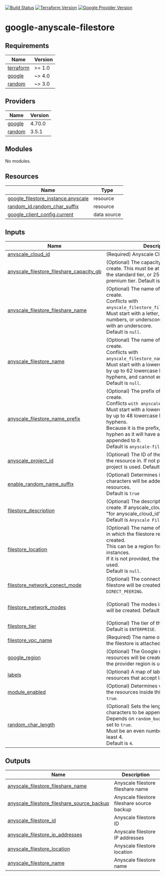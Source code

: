 [![Build Status][badge-build]][build-status]
[![Terraform Version][badge-terraform]](https://github.com/hashicorp/terraform/releases)
[![Google Provider Version][badge-tf-google]](https://github.com/terraform-providers/terraform-provider-google/releases)
# google-anyscale-filestore

<!-- BEGINNING OF PRE-COMMIT-TERRAFORM DOCS HOOK -->
## Requirements

| Name | Version |
|------|---------|
| <a name="requirement_terraform"></a> [terraform](#requirement\_terraform) | >= 1.0 |
| <a name="requirement_google"></a> [google](#requirement\_google) | ~> 4.0 |
| <a name="requirement_random"></a> [random](#requirement\_random) | ~> 3.0 |

## Providers

| Name | Version |
|------|---------|
| <a name="provider_google"></a> [google](#provider\_google) | 4.70.0 |
| <a name="provider_random"></a> [random](#provider\_random) | 3.5.1 |

## Modules

No modules.

## Resources

| Name | Type |
|------|------|
| [google_filestore_instance.anyscale](https://registry.terraform.io/providers/hashicorp/google/latest/docs/resources/filestore_instance) | resource |
| [random_id.random_char_suffix](https://registry.terraform.io/providers/hashicorp/random/latest/docs/resources/id) | resource |
| [google_client_config.current](https://registry.terraform.io/providers/hashicorp/google/latest/docs/data-sources/client_config) | data source |

## Inputs

| Name | Description | Type | Default | Required |
|------|-------------|------|---------|:--------:|
| <a name="input_anyscale_cloud_id"></a> [anyscale\_cloud\_id](#input\_anyscale\_cloud\_id) | (Required) Anyscale Cloud ID | `string` | `null` | no |
| <a name="input_anyscale_filestore_fileshare_capacity_gb"></a> [anyscale\_filestore\_fileshare\_capacity\_gb](#input\_anyscale\_filestore\_fileshare\_capacity\_gb) | (Optional) The capacity of the fileshare to create. This must be at least 1024 GiB for the standard tier, or 2560 GiB for the premium tier. Default is `2560`. | `number` | `2560` | no |
| <a name="input_anyscale_filestore_fileshare_name"></a> [anyscale\_filestore\_fileshare\_name](#input\_anyscale\_filestore\_fileshare\_name) | (Optional) The name of the fileshare to create.<br>Conflicts with `anyscale_filestore_fileshare_name_prefix`.<br>Must start with a letter, followed by letters, numbers, or underscores, and cannot end with an underscore.<br>Default is `null`. | `string` | `null` | no |
| <a name="input_anyscale_filestore_name"></a> [anyscale\_filestore\_name](#input\_anyscale\_filestore\_name) | (Optional) The name of the filestore to create.<br>Conflicts with `anyscale_filestore_name_prefix`.<br>Must start with a lowercase letter followed by up to 62 lowercase letters, numbers, or hyphens, and cannot end with a hyphen.<br>Default is `null`. | `string` | `null` | no |
| <a name="input_anyscale_filestore_name_prefix"></a> [anyscale\_filestore\_name\_prefix](#input\_anyscale\_filestore\_name\_prefix) | (Optional) The prefix of the filestore to create.<br>Conflicts `with anyscale_filestore_name`.<br>Must start with a lowercase letter followed by up to 48 lowercase letters, numbers, or hyphens.<br>Because it is the prefix, it can end in a hyphen as it will have a random suffix appended to it.<br>Default is `anyscale-filestore-`." | `string` | `"anyscale-filestore-"` | no |
| <a name="input_anyscale_project_id"></a> [anyscale\_project\_id](#input\_anyscale\_project\_id) | (Optional) The ID of the project to create the resource in. If not provided, the provider project is used. Default is `null`. | `string` | `null` | no |
| <a name="input_enable_random_name_suffix"></a> [enable\_random\_name\_suffix](#input\_enable\_random\_name\_suffix) | (Optional) Determines if a suffix of random characters will be added to the Anyscale resources.<br>Default is `true` | `bool` | `true` | no |
| <a name="input_filestore_description"></a> [filestore\_description](#input\_filestore\_description) | (Optional) The description of the filestore to create. If anyscale\_cloud\_id is provided, "for anyscale\_cloud\_id" will be appended. Default is `Anyscale Filestore`. | `string` | `"Anyscale Filestore"` | no |
| <a name="input_filestore_location"></a> [filestore\_location](#input\_filestore\_location) | (Optional) The name of the location region in which the filestore resource will be created.<br>This can be a region for `ENTERPRISE` tier instances.<br>If it is not provided, the provider region is used.<br>Default is `null`. | `string` | `null` | no |
| <a name="input_filestore_network_conect_mode"></a> [filestore\_network\_conect\_mode](#input\_filestore\_network\_conect\_mode) | (Optional) The connect modes in which the filestore will be created. Default is `DIRECT_PEERING`. | `string` | `"DIRECT_PEERING"` | no |
| <a name="input_filestore_network_modes"></a> [filestore\_network\_modes](#input\_filestore\_network\_modes) | (Optional) The modes in which the filestore will be created. Default is `["MODE_IPV4"]`. | `list(string)` | <pre>[<br>  "MODE_IPV4"<br>]</pre> | no |
| <a name="input_filestore_tier"></a> [filestore\_tier](#input\_filestore\_tier) | (Optional) The tier of the filestore to create. Default is `ENTERPRISE`. | `string` | `"ENTERPRISE"` | no |
| <a name="input_filestore_vpc_name"></a> [filestore\_vpc\_name](#input\_filestore\_vpc\_name) | (Required) The name of the VPC to which the filestore is attached. | `string` | n/a | yes |
| <a name="input_google_region"></a> [google\_region](#input\_google\_region) | (Optional) The Google region in which all resources will be created. If not provided, the provider region is used. Default is `null`. | `string` | `null` | no |
| <a name="input_labels"></a> [labels](#input\_labels) | (Optional) A map of labels to add to all resources that accept labels. | `map(string)` | `{}` | no |
| <a name="input_module_enabled"></a> [module\_enabled](#input\_module\_enabled) | (Optional) Determines whether to create the resources inside this module. Default is `true`. | `bool` | `true` | no |
| <a name="input_random_char_length"></a> [random\_char\_length](#input\_random\_char\_length) | (Optional) Sets the length of random characters to be appended as a suffix.<br>Depends on `random_bucket_suffix` being set to `true`.<br>Must be an even number, and must be at least 4.<br>Default is `4`. | `number` | `4` | no |

## Outputs

| Name | Description |
|------|-------------|
| <a name="output_anyscale_filestore_fileshare_name"></a> [anyscale\_filestore\_fileshare\_name](#output\_anyscale\_filestore\_fileshare\_name) | Anyscale filestore fileshare name |
| <a name="output_anyscale_filestore_fileshare_source_backup"></a> [anyscale\_filestore\_fileshare\_source\_backup](#output\_anyscale\_filestore\_fileshare\_source\_backup) | Anyscale filestore fileshare source backup |
| <a name="output_anyscale_filestore_id"></a> [anyscale\_filestore\_id](#output\_anyscale\_filestore\_id) | Anyscale filestore ID |
| <a name="output_anyscale_filestore_ip_addresses"></a> [anyscale\_filestore\_ip\_addresses](#output\_anyscale\_filestore\_ip\_addresses) | Anyscale filestore IP addresses |
| <a name="output_anyscale_filestore_location"></a> [anyscale\_filestore\_location](#output\_anyscale\_filestore\_location) | Anyscale filestore location |
| <a name="output_anyscale_filestore_name"></a> [anyscale\_filestore\_name](#output\_anyscale\_filestore\_name) | Anyscale filestore name |
<!-- END OF PRE-COMMIT-TERRAFORM DOCS HOOK -->

<!-- References -->
[Terraform]: https://www.terraform.io
[Issues]: https://github.com/anyscale/sa-terraform-google-cloudfoundation-modules/issues
[badge-build]: https://github.com/anyscale/sa-terraform-google-cloudfoundation-modules/workflows/CI/CD%20Pipeline/badge.svg
[badge-terraform]: https://img.shields.io/badge/terraform-1.x%20-623CE4.svg?logo=terraform
[badge-tf-google]: https://img.shields.io/badge/GCP-4.+-F8991D.svg?logo=terraform
[build-status]: https://github.com/anyscale/sa-terraform-google-cloudfoundation-modules/actions
